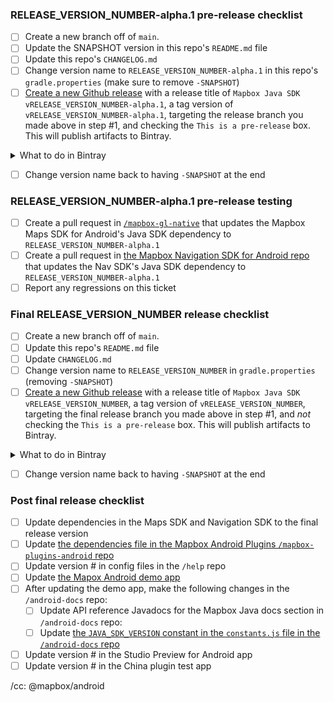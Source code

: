 ### RELEASE_VERSION_NUMBER-alpha.1 pre-release checklist 

- [ ] Create a new branch off of `main`.
- [ ] Update the SNAPSHOT version in this repo's `README.md` file
- [ ] Update this repo's `CHANGELOG.md`
- [ ] Change version name to `RELEASE_VERSION_NUMBER-alpha.1` in this repo's `gradle.properties` (make sure to remove `-SNAPSHOT`)
- [ ] [Create a new Github release](https://github.com/mapbox/mapbox-java/releases/new) with a release title of `Mapbox Java SDK vRELEASE_VERSION_NUMBER-alpha.1`, a tag version of `vRELEASE_VERSION_NUMBER-alpha.1`, targeting the release branch you made above in step #1, and checking the `This is a pre-release` box. This will publish artifacts to Bintray. 

<details>
<summary>What to do in Bintray</summary>
After the tag is created, the CI build starts automatically at https://circleci.com/gh/mapbox/mapbox-java and our CircleCI circle.yml file instructs CircleCI to push the artifact to Bintray.

Once CircleCI successfully pushes the artifact files to Bintray, log into Bintray with the Mapbox credentials. Once you're signed in, visit this release numbers's `Files` page for each of the Java SDK modules:

- https://bintray.com/mapbox/mapbox/mapbox-sdk-turf#files/com/trackasia/android/mapbox-sdk-turf

- https://bintray.com/mapbox/mapbox/mapbox-sdk-geojson#files/com/trackasia/android/mapbox-sdk-geojson

- https://bintray.com/mapbox/mapbox/mapbox-sdk-services#files/com/trackasia/android/mapbox-sdk-services

- https://bintray.com/mapbox/mapbox/mapbox-sdk-core#files/com/trackasia/android/mapbox-sdk-core

Verify the attached files for each module, especially the POM which contains the artifact's dependencies. Go to the `Maven Central` tab and click the `Sync` button to sync the artifact with the repository.
</details>

- [ ] Change version name back to having `-SNAPSHOT` at the end


### RELEASE_VERSION_NUMBER-alpha.1 pre-release testing
- [ ] Create a pull request in [`/mapbox-gl-native`](https://github.com/mapbox/mapbox-gl-native) that updates the Mapbox Maps SDK for Android's Java SDK dependency to `RELEASE_VERSION_NUMBER-alpha.1`
- [ ] Create a pull request in [the Mapbox Navigation SDK for Android repo](https://github.com/mapbox/mapbox-navigation-android) that updates the Nav SDK's Java SDK dependency to `RELEASE_VERSION_NUMBER-alpha.1`
- [ ] Report any regressions on this ticket

### Final RELEASE_VERSION_NUMBER release checklist 
- [ ] Create a new branch off of `main`.
- [ ] Update this repo's `README.md` file 
- [ ] Update `CHANGELOG.md`
- [ ] Change version name to `RELEASE_VERSION_NUMBER` in `gradle.properties` (removing `-SNAPSHOT`)
- [ ] [Create a new Github release](https://github.com/mapbox/mapbox-java/releases/new) with a release title of `Mapbox Java SDK vRELEASE_VERSION_NUMBER`, a tag version of `vRELEASE_VERSION_NUMBER`, targeting the final release branch you made above in step #1, and _not_ checking the `This is a pre-release` box. This will publish artifacts to Bintray. 

<details>
<summary>What to do in Bintray</summary>
After the tag is created, the CI build starts automatically at https://circleci.com/gh/mapbox/mapbox-java and our CircleCI circle.yml file instructs CircleCI to push the artifact to Bintray.

Once CircleCI successfully pushes the artifact files to Bintray, log into Bintray with the Mapbox credentials. Once you're signed in, visit this release numbers's `Files` page for each of the Java SDK modules:

- https://bintray.com/mapbox/mapbox/mapbox-sdk-turf#files/com/trackasia/android/mapbox-sdk-turf

- https://bintray.com/mapbox/mapbox/mapbox-sdk-geojson#files/com/trackasia/android/mapbox-sdk-geojson

- https://bintray.com/mapbox/mapbox/mapbox-sdk-services#files/com/trackasia/android/mapbox-sdk-services

- https://bintray.com/mapbox/mapbox/mapbox-sdk-core#files/com/trackasia/android/mapbox-sdk-core

Verify the attached files for each module, especially the POM which contains the artifact's dependencies. Go to the `Maven Central` tab and click the `Sync` button to sync the artifact with the repository.
</details>

- [ ] Change version name back to having `-SNAPSHOT` at the end

### Post final release checklist   
- [ ] Update dependencies in the Maps SDK and Navigation SDK to the final release version
- [ ] Update [the dependencies file in the Mapbox Android Plugins `/mapbox-plugins-android` repo](https://github.com/mapbox/mapbox-plugins-android/blob/master/gradle/dependencies.gradle#L11)
- [ ] Update version # in config files in the `/help` repo
- [ ] Update [the Mapox Android demo app](https://github.com/mapbox/mapbox-android-demo/blob/master/gradle/dependencies.gradle)
- [ ] After updating the demo app, make the following changes in the `/android-docs` repo: 
  - [ ] Update API reference Javadocs for the Mapbox Java docs section in `/android-docs` repo:
  - [ ] Update [the `JAVA_SDK_VERSION` constant in the `constants.js` file in the `/android-docs` repo](https://github.com/mapbox/android-docs/blob/publisher-production/src/constants.json)
- [ ] Update version # in the Studio Preview for Android app
- [ ] Update version # in the China plugin test app

/cc: @mapbox/android 